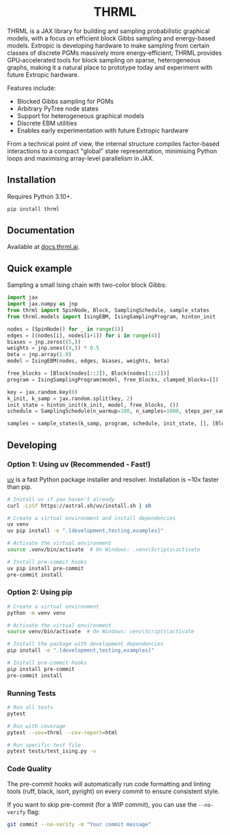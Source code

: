 <h1 align='center'>THRML</h1>

THRML is a JAX library for building and sampling probabilistic graphical models, with a focus on efficient block Gibbs sampling and energy-based models. Extropic is developing hardware to make sampling from certain classes of discrete PGMs massively more energy‑efficient; THRML provides GPU‑accelerated tools for block sampling on sparse, heterogeneous graphs, making it a natural place to prototype today and experiment with future Extropic hardware.

Features include:

- Blocked Gibbs sampling for PGMs
- Arbitrary PyTree node states
- Support for heterogeneous graphical models
- Discrete EBM utilities
- Enables early experimentation with future Extropic hardware

From a technical point of view, the internal structure compiles factor-based interactions to a compact "global" state representation, minimising Python loops and maximising array-level parallelism in JAX.

## Installation

Requires Python 3.10+.

```bash
pip install thrml
```

## Documentation

Available at [docs.thrml.ai](https://docs.thrml.ai/en/latest/).


## Quick example

Sampling a small Ising chain with two-color block Gibbs:

```python
import jax
import jax.numpy as jnp
from thrml import SpinNode, Block, SamplingSchedule, sample_states
from thrml.models import IsingEBM, IsingSamplingProgram, hinton_init

nodes = [SpinNode() for _ in range(5)]
edges = [(nodes[i], nodes[i+1]) for i in range(4)]
biases = jnp.zeros((5,))
weights = jnp.ones((4,)) * 0.5
beta = jnp.array(1.0)
model = IsingEBM(nodes, edges, biases, weights, beta)

free_blocks = [Block(nodes[::2]), Block(nodes[1::2])]
program = IsingSamplingProgram(model, free_blocks, clamped_blocks=[])

key = jax.random.key(0)
k_init, k_samp = jax.random.split(key, 2)
init_state = hinton_init(k_init, model, free_blocks, ())
schedule = SamplingSchedule(n_warmup=100, n_samples=1000, steps_per_sample=2)

samples = sample_states(k_samp, program, schedule, init_state, [], [Block(nodes)])
```

## Developing

### Option 1: Using uv (Recommended - Fast!)

[uv](https://docs.astral.sh/uv/) is a fast Python package installer and resolver. Installation is ~10x faster than pip.

```bash
# Install uv if you haven't already
curl -LsSf https://astral.sh/uv/install.sh | sh

# Create a virtual environment and install dependencies
uv venv
uv pip install -e ".[development,testing,examples]"

# Activate the virtual environment
source .venv/bin/activate  # On Windows: .venv\Scripts\activate

# Install pre-commit hooks
uv pip install pre-commit
pre-commit install
```

### Option 2: Using pip

```bash
# Create a virtual environment
python -m venv venv

# Activate the virtual environment
source venv/bin/activate  # On Windows: venv\Scripts\activate

# Install the package with development dependencies
pip install -e ".[development,testing,examples]"

# Install pre-commit hooks
pip install pre-commit
pre-commit install
```

### Running Tests

```bash
# Run all tests
pytest

# Run with coverage
pytest --cov=thrml --cov-report=html

# Run specific test file
pytest tests/test_ising.py -v
```

### Code Quality

The pre-commit hooks will automatically run code formatting and linting tools (ruff, black, isort, pyright) on every commit to ensure consistent style.

If you want to skip pre-commit (for a WIP commit), you can use the `--no-verify` flag:

```bash
git commit --no-verify -m "Your commit message"
```
